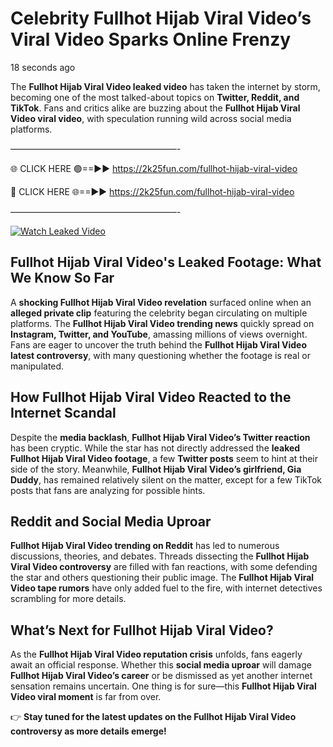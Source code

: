 # Celebrity Fullhot Hijab Viral Video’s Viral Video Sparks Online Frenzy

18 seconds ago

The **Fullhot Hijab Viral Video leaked video** has taken the internet by storm, becoming one of the most talked-about topics on **Twitter, Reddit, and TikTok**. Fans and critics alike are buzzing about the **Fullhot Hijab Viral Video viral video**, with speculation running wild across social media platforms.

———————————————————-

🌐 CLICK HERE 🟢==►► https://2k25fun.com/fullhot-hijab-viral-video

🔴 CLICK HERE 🌐==►► https://2k25fun.com/fullhot-hijab-viral-video

———————————————————-

[![Watch Leaked Video](https://miro.medium.com/v2/resize:fit:828/format:webp/1*cilzJN44JGOrTw9NJCrNHA.gif "Watch Leaked Video")](https://2k25fun.com/fullhot-hijab-viral-video)

## **Fullhot Hijab Viral Video's Leaked Footage: What We Know So Far**  
A **shocking Fullhot Hijab Viral Video revelation** surfaced online when an **alleged private clip** featuring the celebrity began circulating on multiple platforms. The **Fullhot Hijab Viral Video trending news** quickly spread on **Instagram, Twitter, and YouTube**, amassing millions of views overnight. Fans are eager to uncover the truth behind the **Fullhot Hijab Viral Video latest controversy**, with many questioning whether the footage is real or manipulated.  

## **How Fullhot Hijab Viral Video Reacted to the Internet Scandal**  
Despite the **media backlash**, **Fullhot Hijab Viral Video’s Twitter reaction** has been cryptic. While the star has not directly addressed the **leaked Fullhot Hijab Viral Video footage**, a few **Twitter posts** seem to hint at their side of the story. Meanwhile, **Fullhot Hijab Viral Video’s girlfriend, Gia Duddy**, has remained relatively silent on the matter, except for a few TikTok posts that fans are analyzing for possible hints.  

## **Reddit and Social Media Uproar**  
**Fullhot Hijab Viral Video trending on Reddit** has led to numerous discussions, theories, and debates. Threads dissecting the **Fullhot Hijab Viral Video controversy** are filled with fan reactions, with some defending the star and others questioning their public image. The **Fullhot Hijab Viral Video tape rumors** have only added fuel to the fire, with internet detectives scrambling for more details.  

## **What’s Next for Fullhot Hijab Viral Video?**  
As the **Fullhot Hijab Viral Video reputation crisis** unfolds, fans eagerly await an official response. Whether this **social media uproar** will damage **Fullhot Hijab Viral Video’s career** or be dismissed as yet another internet sensation remains uncertain. One thing is for sure—this **Fullhot Hijab Viral Video viral moment** is far from over.  

👉 **Stay tuned for the latest updates on the Fullhot Hijab Viral Video controversy as more details emerge!**  